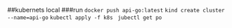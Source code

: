 ##kubernets local
###run
`docker push api-go:latest`
`kind create cluster --name=api-go`
`kubectl apply -f k8s `
`jubectl get po`